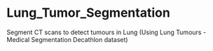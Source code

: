 # Lung_Tumor_Segmentation
Segment CT scans to detect tumours in Lung 
(Using Lung Tumours - Medical Segmentation Decathlon dataset)
